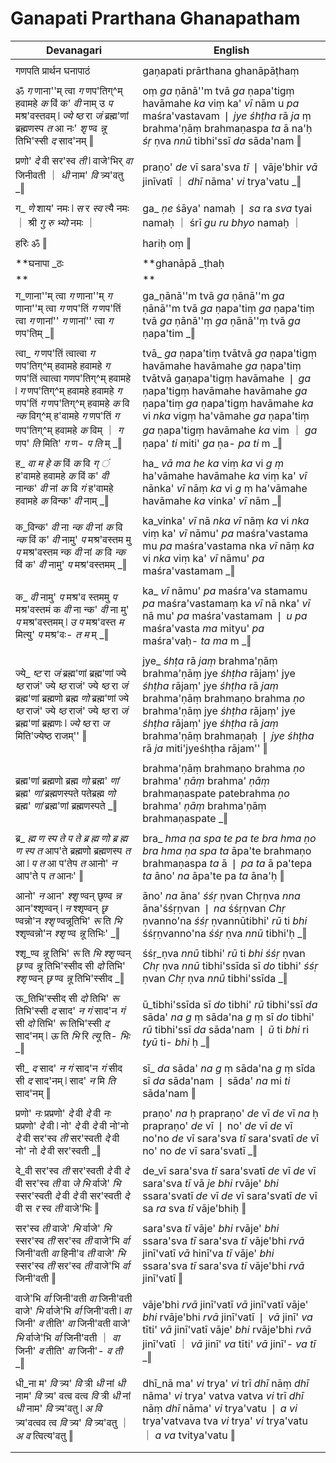 # Ganapati Prarthana Ghanapatham

| Devanagari | English |
| ------ | ------ |
|  |  |
| गणपति प्रार्थन घनापाठं   | gaṇapati prārthana ghanāpāṭhaṃ   |
|  |  |
| ॐ _ग_ णाना''म् त्वा _ग_ णप'तिग्^म् हवामहे _क_ विं क' _वी_ नाम् उ _प_ मश्र'वस्तवम् ❘ _ज्ये_ _ष्ठ_ रा _जं_ ब्रह्म'णां ब्रह्मणस्प _त_ आ नः' _शृ_ ण्व _न्नू_ तिभि'स्सी _द_ साद'नम् ‖   | oṃ _ga_ ṇānā''m tvā _ga_ ṇapa'tigṃ havāmahe _ka_ viṃ ka' _vī_ nām u _pa_ maśra'vastavam ❘ _jye_ _śhṭha_ rā _ja_ ṃ brahma'ṇāṃ brahmaṇaspa _ta_ ā na'ḥ _śṛ_ ṇva _nnū_ tibhi'ssī _da_ sāda'nam ‖   |
|  |  |
| प्रणो' _दे_ वी सर'स्व _ती_ ❘ वाजे'भिर् _वा_ जिनीवती ｜ _धी_ नाम' _वि_ त्र्य'वतु _‖   | praṇo' _de_ vī sara'sva _tī_ ❘ vāje'bhir _vā_ jinīvatī ｜ _dhī_ nāma' _vi_ trya'vatu _‖   |
|  |  |
| ग_ _णे_ शाय' नमः ❘ _स_ र _स्व_ त्यै नमः ｜ श्री _गु_ _रु_ _भ्यो_ नमः ｜   | ga_ _ṇe_ śāya' namaḥ ❘ _sa_ ra _sva_ tyai namaḥ ｜ śrī _gu_ _ru_ _bhyo_ namaḥ ｜   |
|  |  |
| हरिः ॐ ‖   | hariḥ oṃ ‖   |
|  |  |
|  **घनापा _ठः   |  **ghanāpā _ṭhaḥ   |
| **   | **   |
| ग_णाना''म् त्वा _ग_ णाना''म् _ग_ णाना''म् त्वा _ग_ णप'तिं _ग_ णप'तिं त्वा _ग_ णानां'' _ग_ णानां'' त्वा _ग_ णप'तिम् _‖   | ga_ṇānā''m tvā _ga_ ṇānā''m _ga_ ṇānā''m tvā _ga_ ṇapa'tiṃ _ga_ ṇapa'tiṃ tvā _ga_ ṇānā''ṃ _ga_ ṇānā''ṃ tvā _ga_ ṇapa'tim _‖   |
|  |  |
| त्वा_ _ग_ णप'तिं त्वात्वा _ग_ णप'तिग्^म् हवामहे हवामहे _ग_ णप'तिं त्वात्वा गणप'तिग्^म् हवामहे ❘ _ग_ णप'तिग्^म् हवामहे हवामहे _ग_ णप'तिं _ग_ णप'तिग्^म् हवामहे _क_ वि _न्क_ विग्^म् ह'वामहे _ग_ णप'तिं _ग_ णप'तिग्^म् हवामहे _क_ विम् ｜ _ग_ णप' _ति_ मिति' _ग_ ण- _प_ _ति_ म् _‖   | tvā_ _ga_ ṇapa'tiṃ tvātvā _ga_ ṇapa'tigṃ havāmahe havāmahe _ga_ ṇapa'tiṃ tvātvā gaṇapa'tigṃ havāmahe ❘ _ga_ ṇapa'tigṃ havāmahe havāmahe _ga_ ṇapa'tiṃ _ga_ ṇapa'tigṃ havāmahe _ka_ vi _nka_ vigṃ ha'vāmahe _ga_ ṇapa'tiṃ _ga_ ṇapa'tigṃ havāmahe _ka_ vim ｜ _ga_ ṇapa' _ti_ miti' _ga_ ṇa- _pa_ _ti_ m _‖   |
|  |  |
| ह_ _वा_ _म_ _हे_ _क_ विं _क_ वि _ग्_ _ं_ ह'वामहे हवामहे _क_ विं क' _वी_ नान्क' _वी_ नां _क_ वि _गं_ ह'वामहे हवामहे _क_ विन्क' _वी_ नाम् _‖   | ha_ _vā_ _ma_ _he_ _ka_ viṃ _ka_ vi _g_ _ṃ_ ha'vāmahe havāmahe _ka_ viṃ ka' _vī_ nānka' _vī_ nāṃ _ka_ vi _g_ ṃ ha'vāmahe havāmahe _ka_ vinka' _vī_ nām _‖   |
|  |  |
| क_विन्क' _वी_ ना _न्क_ _वी_ नां _क_ वि _न्क_ विं क' _वी_ नामु' _प_ मश्र'वस्तम मु _प_ मश्र'वस्तम न्क _वी_ नां _क_ वि _न्क_ विं क' _वी_ नामु' _प_ मश्र'वस्तमम् _‖   | ka_vinka' _vī_ nā _nka_ _vī_ nāṃ _ka_ vi _nka_ viṃ ka' _vī_ nāmu' _pa_ maśra'vastama mu _pa_ maśra'vastama nka _vī_ nāṃ _ka_ vi _nka_ viṃ ka' _vī_ nāmu' _pa_ maśra'vastamam _‖   |
|  |  |
| क_ _वी_ नामु' _प_ मश्र'व स्तममु _प_ मश्र'वस्तमं क _वी_ ना न्क' _वी_ ना मु' _प_ मश्र'वस्तमम् ❘ _उ_ _प_ मश्र'वस्त _म_ मित्यु' _प_ मश्र'वः- _त_ _म_ म् _‖   | ka_ _vī_ nāmu' _pa_ maśra'va stamamu _pa_ maśra'vastamaṃ ka _vī_ nā nka' _vī_ nā mu' _pa_ maśra'vastamam ❘ _u_ _pa_ maśra'vasta _ma_ mityu' _pa_ maśra'vaḥ- _ta_ _ma_ m _‖   |
|  |  |
| ज्ये_ _ष्ट_ रा _जं_ ब्रह्म'णां ब्रह्म'णां ज्ये _ष्ठ_ राजं' ज्ये _ष्ठ_ राजं' ज्ये _ष्ठ_ रा _जं_ ब्रह्म'णां ब्रह्मणो ब्रह्म _णो_ ब्रह्म'णां ज्ये _ष्ठ_ राजं' ज्ये _ष्ठ_ राजं' ज्ये _ष्ठ_ रा _जं_ ब्रह्म'णां ब्रह्मणः ❘ _ज्ये_ _ष्ठ_ रा _ज_ मिति'ज्येष्ठ राजम्'' ‖   | jye_ _śhṭa_ rā _jaṃ_ brahma'ṇāṃ brahma'ṇāṃ jye _śhṭha_ rājaṃ' jye _śhṭha_ rājaṃ' jye _śhṭha_ rā _jaṃ_ brahma'ṇāṃ brahmaṇo brahma _ṇo_ brahma'ṇāṃ jye _śhṭha_ rājaṃ' jye _śhṭha_ rājaṃ' jye _śhṭha_ rā _jaṃ_ brahma'ṇāṃ brahmaṇaḥ ❘ _jye_ _śhṭha_ rā _ja_ miti'jyeśhṭha rājam'' ‖   |
|  |  |
| ब्रह्म'णां ब्रह्मणो ब्रह्म _णो_ ब्रह्म' _णां_ ब्रह्म' _णां_ ब्रह्मणस्पते पतेब्रह्म _णो_ ब्रह्म' _णां_ ब्रह्म'णां ब्रह्मणस्पते _‖   | brahma'ṇāṃ brahmaṇo brahma _ṇo_ brahma' _ṇāṃ_ brahma' _ṇāṃ_ brahmaṇaspate patebrahma _ṇo_ brahma' _ṇāṃ_ brahma'ṇāṃ brahmaṇaspate _‖   |
|  |  |
| ब्र_ _ह्म_ _ण_ _स्प_ _ते_ _प_ _ते_ _ब्र_ _ह्म_ _णो_ _ब्र_ _ह्म_ _ण_ _स्प_ _त_ आप'ते ब्रह्मणो ब्रह्मणस्प _त_ आ ❘ _प_ _त_ आ प'तेप _त_ आनो' _न_ आप'ते प _त_ आनः' ‖   | bra_ _hma_ _ṇa_ _spa_ _te_ _pa_ _te_ _bra_ _hma_ _ṇo_ _bra_ _hma_ _ṇa_ _spa_ _ta_ āpa'te brahmaṇo brahmaṇaspa _ta_ ā ❘ _pa_ _ta_ ā pa'tepa _ta_ āno' _na_ āpa'te pa _ta_ āna'ḥ ‖   |
|  |  |
| आनो' _न_ आन' _श्शृ_ ण्वन् छृण्व _न्न_ आन'श्शृण्वन् ❘ _न_ श्शृण्वन् _छृ_ ण्वन्नो'न _श्शृ_ ण्वन्नूतिभि' _रू_ ति _भि_ श्शृण्वन्नो'न _श्शृ_ ण्व _न्नू_ तिभिः' _‖   | āno' _na_ āna' _śśṛ_ ṇvan Chṛṇva _nna_ āna'śśṛṇvan ❘ _na_ śśṛṇvan _Chṛ_ ṇvanno'na _śśṛ_ ṇvannūtibhi' _rū_ ti _bhi_ śśṛṇvanno'na _śśṛ_ ṇva _nnū_ tibhi'ḥ _‖   |
|  |  |
| श्शृ_ण्व _न्नू_ तिभि' _रू_ ति _भि_ _श्शृ_ ण्वन् _छृ_ ण्व _न्नू_ तिभि'स्सीद सी _दो_ तिभि' _श्शृ_ ण्वन् _छृ_ ण्व _न्नू_ तिभि'स्सीद _‖   | śśṛ_ṇva _nnū_ tibhi' _rū_ ti _bhi_ _śśṛ_ ṇvan _Chṛ_ ṇva _nnū_ tibhi'ssīda sī _do_ tibhi' _śśṛ_ ṇvan _Chṛ_ ṇva _nnū_ tibhi'ssīda _‖   |
|  |  |
| ऊ_तिभि'स्सीद सी _दो_ तिभि' _रू_ तिभि'स्सी _द_ साद' _न_ _गं_ साद'न _गं_ सी _दो_ तिभि' _रू_ तिभि'स्सी _द_ साद'नम् ❘ _ऊ_ ति _भि_ रि _त्यू_ ति- _भिः_ _‖   | ū_tibhi'ssīda sī _do_ tibhi' _rū_ tibhi'ssī _da_ sāda' _na_ _g_ ṃ sāda'na _g_ ṃ sī _do_ tibhi' _rū_ tibhi'ssī _da_ sāda'nam ❘ _ū_ ti _bhi_ ri _tyū_ ti- _bhi_ ḥ _‖   |
|  |  |
| सी_ _द_ साद' _न_ _गं_ साद'न _गं_ सीद सी _द_ साद'नम् ❘ साद' _न_ मि _ति_ साद'नम् ‖   | sī_ _da_ sāda' _na_ _g_ ṃ sāda'na _g_ ṃ sīda sī _da_ sāda'nam ❘ sāda' _na_ mi _ti_ sāda'nam ‖   |
|  |  |
| प्रणो' _नः_ प्रप्रणो' _दे_ वी _दे_ वी _नः_ प्रप्रणो' _दे_ वी ❘ नो' _दे_ वी _दे_ वी नो'नो _दे_ वी सर'स्व _ती_ सर'स्वती _दे_ वी नो' नो _दे_ वी सर'स्वती _‖   | praṇo' _na_ ḥ prapraṇo' _de_ vī _de_ vī _na_ ḥ prapraṇo' _de_ vī ❘ no' _de_ vī _de_ vī no'no _de_ vī sara'sva _tī_ sara'svatī _de_ vī no' no _de_ vī sara'svatī _‖   |
|  |  |
| दे_वी सर'स्व _ती_ सर'स्वती _दे_ वी _दे_ वी सर'स्व _ती_ वा _जे_ _भि_ र्वाजे' _भि_ स्सर'स्वती _दे_ वी _दे_ वी सर'स्वती _दे_ वी स _र_ स्व _ती_ वाजे'भिः ‖   | de_vī sara'sva _tī_ sara'svatī _de_ vī _de_ vī sara'sva _tī_ vā _je_ _bhi_ rvāje' _bhi_ ssara'svatī _de_ vī _de_ vī sara'svatī _de_ vī sa _ra_ sva _tī_ vāje'bhiḥ ‖   |
|  |  |
| सर'स्व _ती_ वाजे' _भि_ र्वाजे' _भि_ स्सर'स्व _ती_ सर'स्व _ती_ वाजे'भि _र्वा_ जिनी'वती _वा_ हिनी'व _ती_ वाजे' _भि_ स्सर'स्व _ती_ सर'स्व _ती_ वाजे'भि _र्वा_ जिनी'वती ‖   | sara'sva _tī_ vāje' _bhi_ rvāje' _bhi_ ssara'sva _tī_ sara'sva _tī_ vāje'bhi _rvā_ jinī'vatī _vā_ hinī'va _tī_ vāje' _bhi_ ssara'sva _tī_ sara'sva _tī_ vāje'bhi _rvā_ jinī'vatī ‖   |
|  |  |
| वाजे'भि _र्वा_ जिनी'वती _वा_ जिनी'वती वाजे' _भि_ र्वाजे'भि _र्वा_ जिनी'वती ❘ _वा_ जिनी' _व_ तीति' _वा_ जिनी'वती वाजे' _भि_ र्वाजे'भि _र्वा_ जिनी'वती ｜ _वा_ जिनी' _व_ तीति' _वा_ जिनी'- _व_ _ती_ _‖   | vāje'bhi _rvā_ jinī'vatī _vā_ jinī'vatī vāje' _bhi_ rvāje'bhi _rvā_ jinī'vatī ❘ _vā_ jinī' _va_ tīti' _vā_ jinī'vatī vāje' _bhi_ rvāje'bhi _rvā_ jinī'vatī ｜ _vā_ jinī' _va_ tīti' _vā_ jinī'- _va_ _tī_ _‖   |
|  |  |
| धी_ना म' _वि_ त्र्य' _वि_ त्री _धी_ नां _धी_ नाम' _वि_ त्र्य' वत्व वत्व _वि_ त्री _धी_ नां _धी_ नाम' _वि_ त्र्य'वतु ❘ _अ_ _वि_ त्र्य'वत्वव त्व _वि_ त्र्य' _वि_ त्र्य'वतु ｜ _अ_ _व_ त्वित्य'वतु ‖   | dhī_nā ma' _vi_ trya' _vi_ trī _dhī_ nāṃ _dhī_ nāma' _vi_ trya' vatva vatva _vi_ trī _dhī_ nāṃ _dhī_ nāma' _vi_ trya'vatu ❘ _a_ _vi_ trya'vatvava tva _vi_ trya' _vi_ trya'vatu ｜ _a_ _va_ tvitya'vatu ‖   |
|  |  |
|  |  |

